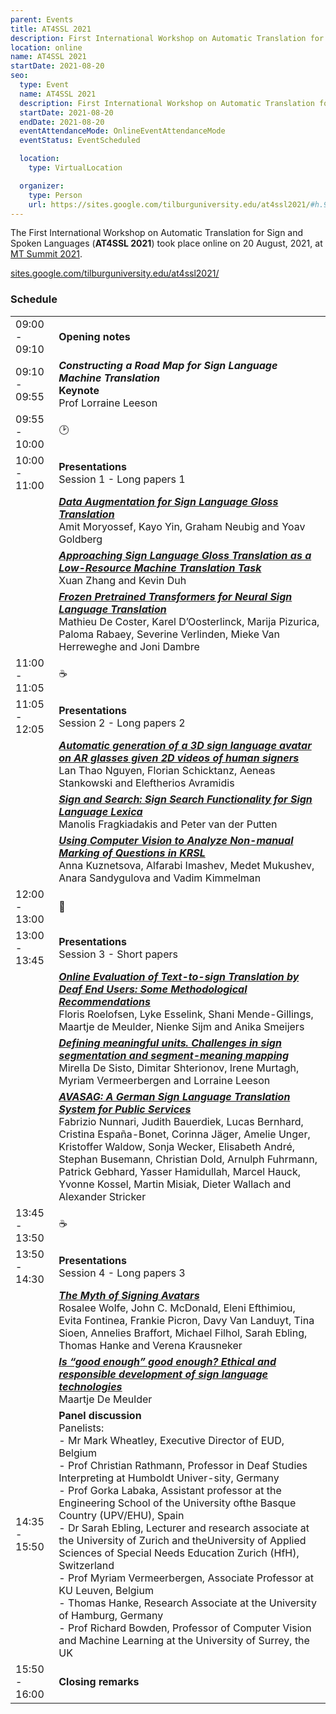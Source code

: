 ```yaml
---
parent: Events
title: AT4SSL 2021
description: First International Workshop on Automatic Translation for Sign and Spoken Languages
location: online
name: AT4SSL 2021
startDate: 2021-08-20
seo:
  type: Event
  name: AT4SSL 2021
  description: First International Workshop on Automatic Translation for Sign and Spoken Languages
  startDate: 2021-08-20
  endDate: 2021-08-20
  eventAttendanceMode: OnlineEventAttendanceMode
  eventStatus: EventScheduled

  location:
    type: VirtualLocation

  organizer:
    type: Person
    url: https://sites.google.com/tilburguniversity.edu/at4ssl2021/#h.9px6fzbmtdu
---
```


The First International Workshop on Automatic Translation for Sign and Spoken Languages (**AT4SSL 2021**) took place online on 20 August, 2021, at [MT Summit 2021](mtsummit2021.md).


[sites.google.com/tilburguniversity.edu/at4ssl2021/](https://sites.google.com/tilburguniversity.edu/at4ssl2021/)

### Schedule


| | |
| -- | -- |
| 09:00 - 09:10 | **Opening notes** |
| 09:10 - 09:55 | _**Constructing a Road Map for Sign Language Machine Translation**_ <br>**Keynote** <br>Prof Lorraine Leeson |
| 09:55 - 10:00 | 🕑 |
| 10:00 - 11:00 | **Presentations** <br>Session 1 - Long papers 1 |
| | [***Data Augmentation for Sign Language Gloss Translation***](https://aclanthology.org/2021.mtsummit-at4ssl.1.pdf) <br>Amit Moryossef, Kayo Yin, Graham Neubig and Yoav Goldberg |
| | [***Approaching Sign Language Gloss Translation as a Low-Resource Machine Translation Task***](https://aclanthology.org/2021.mtsummit-at4ssl.7.pdf) <br>Xuan Zhang and Kevin Duh |
| | [***Frozen Pretrained Transformers for Neural Sign Language Translation***](https://aclanthology.org/2021.mtsummit-at4ssl.10.pdf) <br>Mathieu De Coster, Karel D’Oosterlinck, Marija Pizurica, Paloma Rabaey, Severine Verlinden, Mieke Van Herreweghe and Joni Dambre |
| 11:00 - 11:05 | ☕️ |
| 11:05 - 12:05 | **Presentations** <br>Session 2 - Long papers 2 |
| | [***Automatic generation of a 3D sign language avatar on AR glasses given 2D videos of human signers***](https://aclanthology.org/2021.mtsummit-at4ssl.8.pdf) <br>Lan Thao Nguyen, Florian Schicktanz, Aeneas Stankowski and Eleftherios Avramidis |
| | [***Sign and Search: Sign Search Functionality for Sign Language Lexica***](https://aclanthology.org/2021.mtsummit-at4ssl.3.pdf) <br>Manolis Fragkiadakis and Peter van der Putten |
| | [***Using Computer Vision to Analyze Non-manual Marking of Questions in KRSL***](https://aclanthology.org/2021.mtsummit-at4ssl.6.pdf) <br>Anna Kuznetsova, Alfarabi Imashev, Medet Mukushev, Anara Sandygulova and Vadim Kimmelman |
| 12:00 - 13:00 | 🍴 |
| 13:00 - 13:45 | **Presentations** <br>Session 3 - Short papers |
| | [***Online Evaluation of Text-to-sign Translation by Deaf End Users: Some Methodological Recommendations***](https://aclanthology.org/2021.mtsummit-at4ssl.9.pdf) <br>Floris Roelofsen, Lyke Esselink, Shani Mende-Gillings, Maartje de Meulder, Nienke Sijm and Anika Smeijers |
| | [***Defining meaningful units. Challenges in sign segmentation and segment-meaning mapping***](https://aclanthology.org/2021.mtsummit-at4ssl.11.pdf) <br>Mirella De Sisto, Dimitar Shterionov, Irene Murtagh, Myriam Vermeerbergen and Lorraine Leeson |
| | [***AVASAG: A German Sign Language Translation System for Public Services***](https://aclanthology.org/2021.mtsummit-at4ssl.5.pdf) <br>Fabrizio Nunnari, Judith Bauerdiek, Lucas Bernhard, Cristina España-Bonet, Corinna Jäger, Amelie Unger, Kristoffer Waldow, Sonja Wecker, Elisabeth André, Stephan Busemann, Christian Dold, Arnulph Fuhrmann, Patrick Gebhard, Yasser Hamidullah, Marcel Hauck, Yvonne Kossel, Martin Misiak, Dieter Wallach and Alexander Stricker |
| 13:45 - 13:50 | ☕️ |
| 13:50 - 14:30 | **Presentations** <br>Session 4 - Long papers 3 |
| | [***The Myth of Signing Avatars***](https://aclanthology.org/2021.mtsummit-at4ssl.4.pdf) <br>Rosalee Wolfe, John C. McDonald, Eleni Efthimiou, Evita Fontinea, Frankie Picron, Davy Van Landuyt, Tina Sioen, Annelies Braffort, Michael Filhol, Sarah Ebling, Thomas Hanke and Verena Krausneker |
| | [***Is “good enough” good enough? Ethical and responsible development of sign language technologies***](https://aclanthology.org/2021.mtsummit-at4ssl.2.pdf) <br>Maartje De Meulder
| 14:35 - 15:50 | **Panel discussion** <br>Panelists: <br> - Mr Mark Wheatley, Executive Director of EUD, Belgium <br> - Prof Christian Rathmann, Professor in Deaf Studies Interpreting at Humboldt Univer-sity, Germany <br> - Prof Gorka Labaka, Assistant professor at the Engineering School of the University ofthe Basque Country (UPV/EHU), Spain <br> - Dr Sarah Ebling, Lecturer and research associate at the University of Zurich and theUniversity of Applied Sciences of Special Needs Education Zurich (HfH), Switzerland <br> - Prof Myriam Vermeerbergen, Associate Professor at KU Leuven, Belgium <br> - Thomas Hanke, Research Associate at the University of Hamburg, Germany <br> - Prof Richard Bowden, Professor of Computer Vision and Machine Learning at the University of Surrey, the UK |
| 15:50 - 16:00 | **Closing remarks** |
